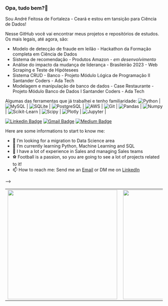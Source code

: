 ### Opa, tudo bem?👋

Sou André Feitosa de Fortaleza - Ceará e estou em tansição para Ciência de Dados!

Nesse GitHub você vai encontrar meus projetos e repositórios de estudos. Os mais legais, até agora, são:
- Modelo de detecção de fraude em leilão - Hackathon da Formação completa em Ciência de Dados
- Sistema de recomendação - Produtos Amazon - _em desenvolvimento_
- Análise do impacto da mudança de liderança - Brasileirão 2023 - Web Scraping e Teste de Hipótesees 
- Sistema CRUD - Banco - Projeto Módulo Lógica de Programação II Santander Coders - Ada Tech
- Modelagem e manipulação de banco de dados - Case Restaurante - Projeto Módulo Banco de Dados I Santander Coders - Ada Tech

Algumas das ferramentas que já trabalhei e tenho familiaridade:
![Python](https://img.shields.io/badge/python-3670A0?style=flat-square) | ![MySQL](https://img.shields.io/badge/MySQL-00000F?style=for-the-badge&logo=mysql&logoColor=white) | ![SQLite](https://img.shields.io/badge/SQLite-000?style=for-the-badge&logo=sqlite&logoColor=07405E) | ![PostgreSQL](https://img.shields.io/badge/PostgreSQL-000?style=for-the-badge&logo=postgresql) | ![AWS](https://img.shields.io/badge/AWS-000.svg?style=for-the-badge&logo=amazon-aws&logoColor=white) | ![Git](https://img.shields.io/badge/GIT-E44C30?style=for-the-badge&logo=git&logoColor=white) | ![Pandas](	https://img.shields.io/badge/Pandas-2C2D72?style=for-the-badge&logo=pandas&logoColor=white) | ![Numpy](https://img.shields.io/badge/Numpy-777BB4?style=for-the-badge&logo=numpy&logoColor=white) | ![Scikit-Learn](https://img.shields.io/badge/scikit_learn-F7931E?style=for-the-badge&logo=scikit-learn&logoColor=white) | ![Scipy](https://img.shields.io/badge/SciPy-654FF0?style=for-the-badge&logo=SciPy&logoColor=white) | ![Plotly](https://img.shields.io/badge/-Plotly-black?style=flat-square&logo=Plotly) | ![Jupyter](https://img.shields.io/badge/-Jupyter-black?style=flat-square&logo=Jupyter) | 




[![Linkedin Badge](https://img.shields.io/badge/-LinkedIn-blue?style=flat-square&logo=Linkedin&logoColor=white&link=www.linkedin.com/in/andrefeitosa)](www.linkedin.com/in/andrefeitosa)
[![Gmail Badge](https://img.shields.io/badge/-Gmail-c14438?style=flat-square&logo=Gmail&logoColor=white&link=mailto:andrefeitosa9@gmail.com)](mailto:andrefeitosa9@gmail.com)
[![Medium Badge](https://img.shields.io/badge/@andrefeitosa9-black?style=flat-squarte&logo=medium&logoColor=white&link=https://medium.com/@andrefeitosa9)](https://medium.com/@andrefeitosa9)

Here are some informations to start to know me:

- 🔭 I’m looking for a migration to Data Science area
- 🌱 I’m currently learning Python, Machine Learning and SQL
- 💼 I have a lot of experience in Sales and managing Sales teams
- ⚽ Football is a passion, so you are going to see a lot of projects related to it!
- 📫 How to reach me: Send me an [Email](mailto:andrefeitosa9@gmail.com.br) or DM me on [LinkedIn](www.linkedin.com/in/andrefeitosa)

-->

  <table>
    <tr>
        <td><img width="350px" align="left" src="https://github-readme-stats.vercel.app/api/top-langs/?username=andrefeitosa9&show_icons=true&layout=compact&theme=solarized-light" /></td>
        <td><img width="350px" align="left" src="https://github-readme-stats.vercel.app/api?username=andrefeitosa9&show_icons=true&hide_rank=true&theme=solarized-light"/></td>
    </tr>   
</table>

